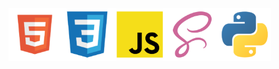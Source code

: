 <div style="display: flex; height: 8em">
  <img style="height: 6em;" src="html5Icon.png" alt="Html5 - Icon">
  <img style="height: 6em;" src="cssIcon.png" alt="Css3 - Icon">
  <img style="height: 6em;" src="jsIcon.png" alt="Javascript - Icon">
  <img style="height: 6em;" src="scssIcon.png" alt="Scss/Sass - Icon">
  <img style="height: 6em;" src="pythonIcon.png" alt="Python - Icon">
</div>
